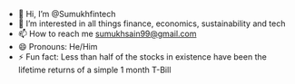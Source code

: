 - 👋 Hi, I’m @Sumukhfintech
- 👀 I’m interested in all things finance, economics, sustainability and tech
- 📫 How to reach me sumukhsain99@gmail.com
- 😄 Pronouns: He/Him
- ⚡ Fun fact: Less than half of the stocks in existence have been the lifetime returns of a simple 1 month T-Bill

<!---
Sumukhfintech/Sumukhfintech is a ✨ special ✨ repository because its `README.md` (this file) appears on your GitHub profile.
You can click the Preview link to take a look at your changes.
--->
